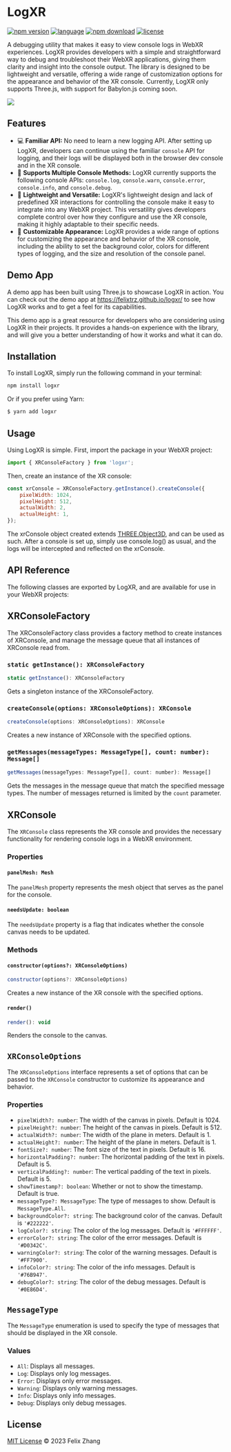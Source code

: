 # LogXR

[![npm version](https://badge.fury.io/js/logxr.svg)](https://badge.fury.io/js/logxr)
[![language](https://badgen.net/badge/icon/typescript?icon=typescript&label)](https://www.typescriptlang.org/)
[![npm download](https://badgen.net/npm/dw/logxr)](https://www.npmjs.com/package/logxr)
[![license](https://badgen.net/github/license/felixtrz/logxr)](/LICENSE.md)

A debugging utility that makes it easy to view console logs in WebXR experiences. LogXR provides developers with a simple and straightforward way to debug and troubleshoot their WebXR applications, giving them clarity and insight into the console output. The library is designed to be lightweight and versatile, offering a wide range of customization options for the appearance and behavior of the XR console. Currently, LogXR only supports Three.js, with support for Babylon.js coming soon.

![](example/logxr.gif)

## Features

- 💻 **Familiar API:** No need to learn a new logging API. After setting up LogXR, developers can continue using the familiar `console` API for logging, and their logs will be displayed both in the browser dev console and in the XR console.
- 💬 **Supports Multiple Console Methods:** LogXR currently supports the following console APIs: `console.log`, `console.warn`, `console.error`, `console.info`, and `console.debug`.
- 💨 **Lightweight and Versatile:** LogXR's lightweight design and lack of predefined XR interactions for controlling the console make it easy to integrate into any WebXR project. This versatility gives developers complete control over how they configure and use the XR console, making it highly adaptable to their specific needs.
- 🎨 **Customizable Appearance:** LogXR provides a wide range of options for customizing the appearance and behavior of the XR console, including the ability to set the background color, colors for different types of logging, and the size and resolution of the console panel.

## Demo App

A demo app has been built using Three.js to showcase LogXR in action. You can check out the demo app at https://felixtrz.github.io/logxr/ to see how LogXR works and to get a feel for its capabilities.

This demo app is a great resource for developers who are considering using LogXR in their projects. It provides a hands-on experience with the library, and will give you a better understanding of how it works and what it can do.

## Installation

To install LogXR, simply run the following command in your terminal:

```sh
npm install logxr
```

Or if you prefer using Yarn:

```sh
$ yarn add logxr
```

## Usage

Using LogXR is simple. First, import the package in your WebXR project:

```js
import { XRConsoleFactory } from 'logxr';
```

Then, create an instance of the XR console:

```js
const xrConsole = XRConsoleFactory.getInstance().createConsole({
	pixelWidth: 1024,
	pixelHeight: 512,
	actualWidth: 2,
	actualHeight: 1,
});
```

The xrConsole object created extends [THREE.Object3D](https://threejs.org/docs/#api/en/core/Object3D), and can be used as such. After a console is set up, simply use console.log() as usual, and the logs will be intercepted and reflected on the xrConsole.

## API Reference

The following classes are exported by LogXR, and are available for use in your WebXR projects:

## XRConsoleFactory

The XRConsoleFactory class provides a factory method to create instances of XRConsole, and manage the message queue that all instances of XRConsole read from.

### `static getInstance(): XRConsoleFactory`

```js
static getInstance(): XRConsoleFactory
```

Gets a singleton instance of the XRConsoleFactory.

### `createConsole(options: XRConsoleOptions): XRConsole`

```js
createConsole(options: XRConsoleOptions): XRConsole
```

Creates a new instance of XRConsole with the specified options.

### `getMessages(messageTypes: MessageType[], count: number): Message[]`

```js
getMessages(messageTypes: MessageType[], count: number): Message[]

```

Gets the messages in the message queue that match the specified message types. The number of messages returned is limited by the `count` parameter.

## XRConsole

The `XRConsole` class represents the XR console and provides the necessary functionality for rendering console logs in a WebXR environment.

### Properties

#### `panelMesh: Mesh`

The `panelMesh` property represents the mesh object that serves as the panel for the console.

#### `needsUpdate: boolean`

The `needsUpdate` property is a flag that indicates whether the console canvas needs to be updated.

### Methods

#### `constructor(options?: XRConsoleOptions)`

```js
constructor(options?: XRConsoleOptions)
```

Creates a new instance of the XR console with the specified options.

#### `render()`

```js
render(): void
```

Renders the console to the canvas.

## `XRConsoleOptions`

The `XRConsoleOptions` interface represents a set of options that can be passed to the `XRConsole` constructor to customize its appearance and behavior.

### Properties

- `pixelWidth?: number`: The width of the canvas in pixels. Default is 1024.
- `pixelHeight?: number`: The height of the canvas in pixels. Default is 512.
- `actualWidth?: number`: The width of the plane in meters. Default is 1.
- `actualHeight?: number`: The height of the plane in meters. Default is 1.
- `fontSize?: number`: The font size of the text in pixels. Default is 16.
- `horizontalPadding?: number`: The horizontal padding of the text in pixels. Default is 5.
- `verticalPadding?: number`: The vertical padding of the text in pixels. Default is 5.
- `showTimestamp?: boolean`: Whether or not to show the timestamp. Default is true.
- `messageType?: MessageType`: The type of messages to show. Default is `MessageType.All`.
- `backgroundColor?: string`: The background color of the canvas. Default is `'#222222'`.
- `logColor?: string`: The color of the log messages. Default is `'#FFFFFF'`.
- `errorColor?: string`: The color of the error messages. Default is `'#D0342C'`.
- `warningColor?: string`: The color of the warning messages. Default is `'#FF7900'`.
- `infoColor?: string`: The color of the info messages. Default is `'#76B947'`.
- `debugColor?: string`: The color of the debug messages. Default is `'#0E86D4'`.

## `MessageType`

The `MessageType` enumeration is used to specify the type of messages that should be displayed in the XR console.

### Values

- `All`: Displays all messages.
- `Log`: Displays only log messages.
- `Error`: Displays only error messages.
- `Warning`: Displays only warning messages.
- `Info`: Displays only info messages.
- `Debug`: Displays only debug messages.

## License

[MIT License](/LICENSE.md) © 2023 Felix Zhang
